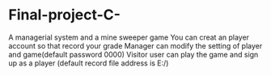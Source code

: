 # Final-project-C-
A managerial system and a mine sweeper game
You can creat an player account so that record your grade
Manager can modify the setting of player and game(default password 0000)
Visitor user can play the game and sign up as a player
(default record file address is E:/)

